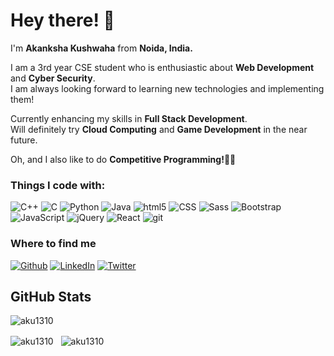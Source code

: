 <h1> Hey there! 👋 </h1>



<p> I'm <b>Akanksha Kushwaha</b> from <b> Noida, India. </b> </p>
<p>I am a 3rd year CSE student who is enthusiastic about <b>Web Development</b> and <b>Cyber Security</b>.<br> I am always looking forward to learning new technologies and implementing them!</p>
<p>Currently enhancing my skills in <b>Full Stack Development</b>.<br> Will definitely try <b>Cloud Computing</b> and <b>Game Development</b> in the near future. </p>

<p>Oh, and I also like to do <b>Competitive Programming!</b>🙋‍♀️</p>

<h3> Things I code with: </h3>

<p>
  <img alt="C++" src="https://img.shields.io/badge/C%2B%2B-00599C?style=flat-square&logo=c%2B%2B&logoColor=white" />
  <img alt="C" src="https://img.shields.io/badge/C-00599C?style=flat-square&logo=c&logoColor=white" />
  <img alt="Python" src="https://img.shields.io/badge/Python-14354C?style=flat-square&logo=python&logoColor=white" />
  <img alt="Java" src="https://img.shields.io/badge/Java-ED8B00?style=flat-square&logo=java&logoColor=white" />
  <img alt="html5" src="https://img.shields.io/badge/-HTML5-E34F26?style=flat-square&logo=html5&logoColor=white" />
  <img alt="CSS" src="https://img.shields.io/badge/CSS-239120?&style=flat-square&logo=css3&logoColor=white" />
  <img alt="Sass" src="https://img.shields.io/badge/-Sass-CC6699?style=flat-square&logo=sass&logoColor=white" />
  <img alt="Bootstrap" src="https://img.shields.io/badge/Bootstrap-563D7C?style=flat-square&logo=bootstrap&logoColor=white" />
  <img alt="JavaScript" src="https://img.shields.io/badge/JavaScript-323330?style=flat-square&logo=javascript&logoColor=F7DF1E" />
  <img alt="jQuery" src="https://img.shields.io/badge/jQuery-0769AD?style=flat-square&logo=jquery&logoColor=white" />
  <img alt="React" src="https://img.shields.io/badge/-React-45b8d8?style=flat-square&logo=react&logoColor=white" />
  <img alt="git" src="https://img.shields.io/badge/-Git-F05032?style=flat-square&logo=git&logoColor=white" />
</p>

<h3>Where to find me</h3>

<p><a href="https://github.com/aku1310" target="_blank"><img alt="Github" src="https://img.shields.io/badge/GitHub-%2312100E.svg?&style=for-the-badge&logo=Github&logoColor=white" /></a> <a href="https://www.linkedin.com/in/akankshakushwaha/" target="_blank"><img alt="LinkedIn" src="https://img.shields.io/badge/linkedin-%230077B5.svg?&style=for-the-badge&logo=linkedin&logoColor=white" /></a> <a href="https://twitter.com/Akanksha___13/" target="_blank"><img alt="Twitter" src="https://img.shields.io/badge/twitter-%231DA1F2.svg?&style=for-the-badge&logo=twitter&logoColor=white" /></a>
</p>

<h2>GitHub Stats</h2>

<p><img align="center" src="https://github-readme-stats.vercel.app/api/top-langs?username=aku1310&show_icons=true&locale=en&layout=compact&theme=omni" alt="aku1310" /></p>
<p><img align="center" src="https://github-readme-stats.vercel.app/api?username=aku1310&show_icons=true&locale=en&theme=omni" alt="aku1310" /> &nbsp <img align="center" src="https://github-readme-streak-stats.herokuapp.com/?user=aku1310&theme=omni" alt="aku1310" /></p>
